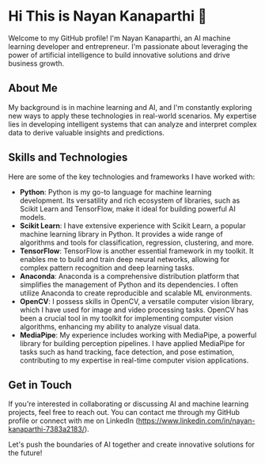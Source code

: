 # Hi This is Nayan Kanaparthi 👋

Welcome to my GitHub profile! I'm Nayan Kanaparthi, an AI machine learning developer and entrepreneur. I'm passionate about leveraging the power of artificial intelligence to build innovative solutions and drive business growth.

## About Me

My background is in machine learning and AI, and I'm constantly exploring new ways to apply these technologies in real-world scenarios. My expertise lies in developing intelligent systems that can analyze and interpret complex data to derive valuable insights and predictions.

## Skills and Technologies

Here are some of the key technologies and frameworks I have worked with:

- **Python**: Python is my go-to language for machine learning development. Its versatility and rich ecosystem of libraries, such as Scikit Learn and TensorFlow, make it ideal for building powerful AI models.
- **Scikit Learn**: I have extensive experience with Scikit Learn, a popular machine learning library in Python. It provides a wide range of algorithms and tools for classification, regression, clustering, and more.
- **TensorFlow**: TensorFlow is another essential framework in my toolkit. It enables me to build and train deep neural networks, allowing for complex pattern recognition and deep learning tasks.
- **Anaconda**: Anaconda is a comprehensive distribution platform that simplifies the management of Python and its dependencies. I often utilize Anaconda to create reproducible and scalable ML environments.
- **OpenCV**: I possess skills in OpenCV, a versatile computer vision library, which I have used for image and video processing tasks. OpenCV has been a crucial tool in my toolkit for implementing computer vision algorithms, enhancing my ability to analyze visual data.
- **MediaPipe**: My experience includes working with MediaPipe, a powerful library for building perception pipelines. I have applied MediaPipe for tasks such as hand tracking, face detection, and pose estimation, contributing to my expertise in real-time computer vision applications.

## Get in Touch

If you're interested in collaborating or discussing AI and machine learning projects, feel free to reach out. You can contact me through my GitHub profile or connect with me on LinkedIn (https://www.linkedin.com/in/nayan-kanaparthi-7383a2183/).

Let's push the boundaries of AI together and create innovative solutions for the future!



